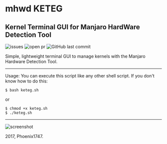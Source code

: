 # mhwd KETEG
## Kernel Terminal GUI for Manjaro HardWare Detection Tool
![issues](https://img.shields.io/github/issues/Phoenix1747/keteg.svg?style=flat-square) ![open pr](https://img.shields.io/github/issues-pr-raw/phoenix1747/keteg.svg?style=flat-square) ![GitHub last commit](https://img.shields.io/github/last-commit/phoenix1747/keteg/mhwd.svg?style=flat-square)

Simple, lightweight terminal GUI to manage kernels with the Manjaro Hardware Detection Tool.

---

Usage: You can execute this script like any other shell script. If you don't know how to do this:

```
$ bash keteg.sh
```
or 
```
$ chmod +x keteg.sh
$ ./keteg.sh
```

---

![screenshot](https://phoenix1747.github.io/host/keteg.png)

2017, Phoenix1747.
